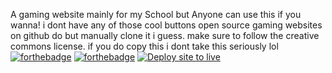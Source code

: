 A gaming website mainly for my School but Anyone can use this if you wanna!
i dont have any of those cool buttons open source gaming websites on github do but manually clone it i guess. make sure to follow the creative commons license. if you do copy this
i dont take this seriously lol
[![forthebadge](https://forthebadge.com/images/badges/made-with-crayons.svg)](https://forthebadge.com)
[![forthebadge](https://forthebadge.com/images/badges/uses-brains.svg)](https://forthebadge.com)
[![Deploy site to live](https://github.com/williammcdowell2/HL2games/actions/workflows/main.yml/badge.svg)](https://github.com/williammcdowell2/HL2games/actions/workflows/main.yml)
